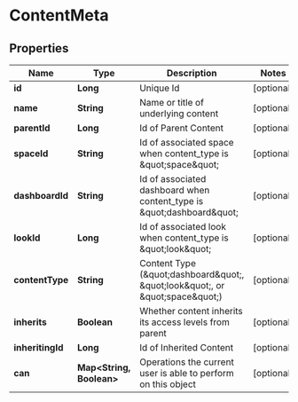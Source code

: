 
# ContentMeta

## Properties
Name | Type | Description | Notes
------------ | ------------- | ------------- | -------------
**id** | **Long** | Unique Id |  [optional]
**name** | **String** | Name or title of underlying content |  [optional]
**parentId** | **Long** | Id of Parent Content |  [optional]
**spaceId** | **String** | Id of associated space when content_type is \&quot;space\&quot; |  [optional]
**dashboardId** | **String** | Id of associated dashboard when content_type is \&quot;dashboard\&quot; |  [optional]
**lookId** | **Long** | Id of associated look when content_type is \&quot;look\&quot; |  [optional]
**contentType** | **String** | Content Type (\&quot;dashboard\&quot;, \&quot;look\&quot;, or \&quot;space\&quot;) |  [optional]
**inherits** | **Boolean** | Whether content inherits its access levels from parent |  [optional]
**inheritingId** | **Long** | Id of Inherited Content |  [optional]
**can** | **Map&lt;String, Boolean&gt;** | Operations the current user is able to perform on this object |  [optional]



